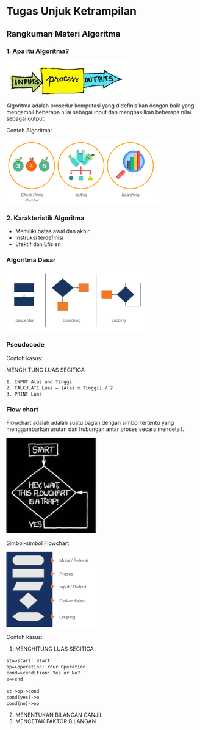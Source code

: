 # Tugas Unjuk Ketrampilan

## Rangkuman Materi Algoritma

### 1. Apa itu Algoritma?

![image](materi/1.png)

Algoritma adalah prosedur komputasi yang didefinisikan dengan baik yang
mengambil beberapa nilai sebagai input dan menghasilkan beberapa nilai
sebagai output.

Contoh Algoritma:

![image](materi/2.png)

### 2. Karakteristik Algoritma
- Memiliki batas awal dan akhir
- Instruksi terdefinisi
- Efektif dan Efisien
  
### Algoritma Dasar

![image](materi/3.png)

### Pseudocode

Contoh kasus:

MENGHITUNG LUAS SEGITIGA

```
1. INPUT Alas and Tinggi
2. CALCULATE Luas = (Alas x Tinggi) / 2
3. PRINT Luas

```

### Flow chart
 
Flowchart adalah adalah suatu bagan dengan simbol tertentu yang menggambarkan urutan dan hubungan antar proses secara mendetail.

![image](materi/4.png)

Simbol-simbol Flowchart

![image](materi/5.png)

Contoh kasus:
1. MENGHITUNG LUAS SEGITIGA
   
   
```flow
st=>start: Start
op=>operation: Your Operation
cond=>condition: Yes or No?
e=>end

st->op->cond
cond(yes)->e
cond(no)->op
```

2. MENENTUKAN BILANGAN GANJIL
3. MENCETAK FAKTOR BILANGAN



